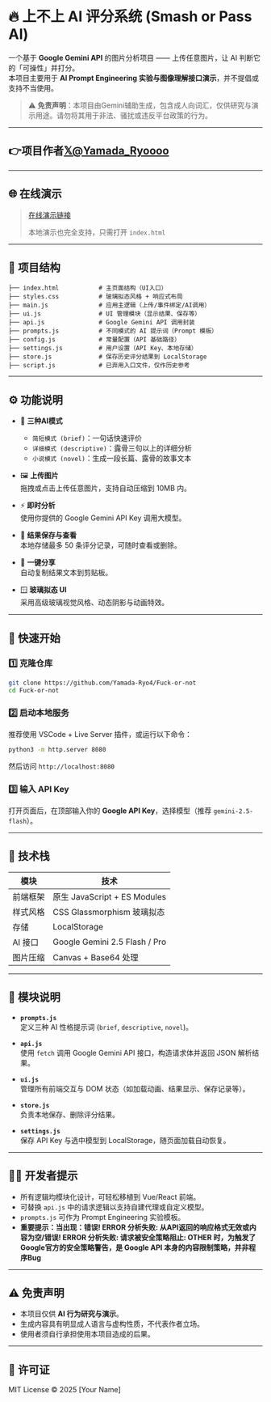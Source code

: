 # 🔥 上不上 AI 评分系统 (Smash or Pass AI)

一个基于 **Google Gemini API** 的图片分析项目 —— 上传任意图片，让 AI 判断它的「可操性」并打分。  
本项目主要用于 **AI Prompt Engineering 实验与图像理解接口演示**，并不提倡或支持不当使用。

> ⚠️ **免责声明**：本项目由Gemini辅助生成，包含成人向词汇，仅供研究与演示用途。请勿将其用于非法、骚扰或违反平台政策的行为。

---

## 👉**项目作者[𝕏@Yamada_Ryoooo](https://x.com/Yamada_Ryoooo)**


---

## 🌐 在线演示
> [在线演示链接](https://fuck-or-not.pages.dev/)
> 
> 本地演示也完全支持，只需打开 `index.html`

---

## 🧩 项目结构

```
├── index.html           # 主页面结构（UI入口）
├── styles.css           # 玻璃拟态风格 + 响应式布局
├── main.js              # 应用主逻辑（上传/事件绑定/AI调用）
├── ui.js                # UI 管理模块（显示结果、保存等）
├── api.js               # Google Gemini API 调用封装
├── prompts.js           # 不同模式的 AI 提示词（Prompt 模板）
├── config.js            # 常量配置（API 基础路径）
├── settings.js          # 用户设置（API Key、本地存储）
├── store.js             # 保存历史评分结果到 LocalStorage
├── script.js            # 已弃用入口文件，仅作历史参考
```

---

## ⚙️ 功能说明

- 🧠 **三种AI模式**
  - `简短模式 (brief)`：一句话快速评价  
  - `详细模式 (descriptive)`：露骨三句以上的详细分析  
  - `小说模式 (novel)`：生成一段长篇、露骨的故事文本  

- 🖼️ **上传图片**  
  拖拽或点击上传任意图片，支持自动压缩到 10MB 内。

- ⚡ **即时分析**  
  使用你提供的 Google Gemini API Key 调用大模型。

- 💾 **结果保存与查看**  
  本地存储最多 50 条评分记录，可随时查看或删除。

- 🔗 **一键分享**  
  自动复制结果文本到剪贴板。

- 🪟 **玻璃拟态 UI**  
  采用高级玻璃视觉风格、动态阴影与动画特效。

---

## 🚀 快速开始

### 1️⃣ 克隆仓库
```bash
git clone https://github.com/Yamada-Ryo4/Fuck-or-not
cd Fuck-or-not
```

### 2️⃣ 启动本地服务
推荐使用 VSCode + Live Server 插件，或运行以下命令：
```bash
python3 -m http.server 8080
```
然后访问 `http://localhost:8080`

### 3️⃣ 输入 API Key
打开页面后，在顶部输入你的 **Google API Key**，选择模型（推荐 `gemini-2.5-flash`）。

---

## 🧠 技术栈

| 模块 | 技术 |
|------|------|
| 前端框架 | 原生 JavaScript + ES Modules |
| 样式风格 | CSS Glassmorphism 玻璃拟态 |
| 存储 | LocalStorage |
| AI 接口 | Google Gemini 2.5 Flash / Pro |
| 图片压缩 | Canvas + Base64 处理 |

---

## 🧩 模块说明

- **`prompts.js`**  
  定义三种 AI 性格提示词 (`brief`, `descriptive`, `novel`)。

- **`api.js`**  
  使用 `fetch` 调用 Google Gemini API 接口，构造请求体并返回 JSON 解析结果。

- **`ui.js`**  
  管理所有前端交互与 DOM 状态（如加载动画、结果显示、保存记录等）。

- **`store.js`**  
  负责本地保存、删除评分结果。

- **`settings.js`**  
  保存 API Key 与选中模型到 LocalStorage，随页面加载自动恢复。

---

## 🧑‍💻 开发者提示

- 所有逻辑均模块化设计，可轻松移植到 Vue/React 前端。
- 可替换 `api.js` 中的请求逻辑以支持自建代理或自定义模型。
- `prompts.js` 可作为 Prompt Engineering 实验模板。
- **重要提示：当出现：错误! ERROR 分析失败: 从API返回的响应格式无效或内容为空/错误! ERROR 分析失败: 请求被安全策略阻止: OTHER  时，为触发了Google官方的安全策略警告，是 Google API 本身的内容限制策略，并非程序Bug**

---

## ⚠️ 免责声明

- 本项目仅供 **AI 行为研究与演示**。  
- 生成内容具有明显成人语言与虚构性质，不代表作者立场。  
- 使用者须自行承担使用本项目造成的后果。

---

## 🪪 许可证

MIT License © 2025 [Your Name]
